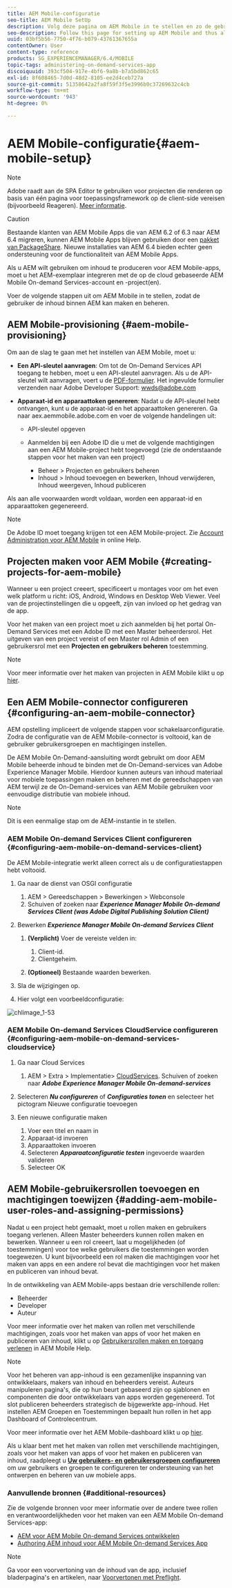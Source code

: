 ```yaml
---
title: AEM Mobile-configuratie
seo-title: AEM Mobile SetUp
description: Volg deze pagina om AEM Mobile in te stellen en zo de gebruiker de inhoud binnen AEM te maken en te beheren. Deze pagina biedt informatie over het integreren van de AEM instantie met de op cloud gebaseerde AEM Mobile On-demand Services-account en -project(en).
seo-description: Follow this page for setting up AEM Mobile and thus allowing the user to create and manage the content within AEM. This page provides information on integrating the AEM instance with the cloud-based AEM Mobile On-Demand Services account and project(s).
uuid: 03bf5b56-7750-4f76-b079-43761367655a
contentOwner: User
content-type: reference
products: SG_EXPERIENCEMANAGER/6.4/MOBILE
topic-tags: administering-on-demand-services-app
discoiquuid: 393cf504-917e-4bf6-9a8b-b7a5bd862c65
exl-id: 8f608465-7d0d-48d2-8105-ee2d4ceb727a
source-git-commit: 51358642a2fa8f59f3f5e3996b0c37269632c4cb
workflow-type: tm+mt
source-wordcount: '943'
ht-degree: 0%

---
```


# AEM Mobile-configuratie{#aem-mobile-setup}

>[!NOTE]
>
>Adobe raadt aan de SPA Editor te gebruiken voor projecten die renderen op basis van één pagina voor toepassingsframework op de client-side vereisen (bijvoorbeeld Reageren). [Meer informatie](/help/sites-developing/spa-overview.md).

>[!CAUTION]
>
>Bestaande klanten van AEM Mobile Apps die van AEM 6.2 of 6.3 naar AEM 6.4 migreren, kunnen AEM Mobile Apps blijven gebruiken door een [pakket van PackageShare](https://www.adobeaemcloud.com/content/marketplace/marketplaceProxy.html?packagePath=/content/companies/public/adobe/packages/cq640/compatpack/aem-mobile-package). Nieuwe installaties van AEM 6.4 bieden echter geen ondersteuning voor de functionaliteit van AEM Mobile Apps.

Als u AEM wilt gebruiken om inhoud te produceren voor AEM Mobile-apps, moet u het AEM-exemplaar integreren met de op de cloud gebaseerde AEM Mobile On-demand Services-account en -project(en).

Voer de volgende stappen uit om AEM Mobile in te stellen, zodat de gebruiker de inhoud binnen AEM kan maken en beheren.

## AEM Mobile-provisioning {#aem-mobile-provisioning}

Om aan de slag te gaan met het instellen van AEM Mobile, moet u:

* **Een API-sleutel aanvragen**: Om tot de On-Demand Services API toegang te hebben, moet u een API-sleutel aanvragen. Als u de API-sleutel wilt aanvragen, voert u de [PDF-formulier](https://helpx.adobe.com/digital-publishing-solution/help/integrating-dps.html). Het ingevulde formulier verzenden naar Adobe Developer Support: [wwds@adobe.com](mailto:wwds@adobe.com)

* **Apparaat-id en apparaattoken genereren**: Nadat u de API-sleutel hebt ontvangen, kunt u de apparaat-id en het apparaattoken genereren. Ga naar aex.aemmobile.adobe.com en voer de volgende handelingen uit:

   * API-sleutel opgeven
   * Aanmelden bij een Adobe ID die u met de volgende machtigingen aan een AEM Mobile-project hebt toegevoegd (zie de onderstaande stappen voor het maken van een project)

      * Beheer > Projecten en gebruikers beheren
      * Inhoud > Inhoud toevoegen en bewerken, Inhoud verwijderen, Inhoud weergeven, Inhoud publiceren

Als aan alle voorwaarden wordt voldaan, worden een apparaat-id en apparaattoken gegenereerd.

>[!NOTE]
>
>De Adobe ID moet toegang krijgen tot een AEM Mobile-project. Zie [Account Administration voor AEM Mobile](https://helpx.adobe.com/digital-publishing-solution/help/account-admin-dps.html) in online Help.

## Projecten maken voor AEM Mobile {#creating-projects-for-aem-mobile}

Wanneer u een project creeert, specificeert u montages voor om het even welk platform u richt: iOS, Android, Windows en Desktop Web Viewer. Veel van de projectinstellingen die u opgeeft, zijn van invloed op het gedrag van de app.

Voor het maken van een project moet u zich aanmelden bij het portal On-Demand Services met een Adobe ID met een Master beheerdersrol. Het uitgeven van een project vereist of een Master rol Admin of een gebruikersrol met een **Projecten en gebruikers beheren** toestemming.

>[!NOTE]
>
>Voor meer informatie over het maken van projecten in AEM Mobile klikt u op [hier](https://helpx.adobe.com/digital-publishing-solution/help/creating-projects.html).

## Een AEM Mobile-connector configureren {#configuring-an-aem-mobile-connector}

AEM opstelling impliceert de volgende stappen voor schakelaarconfiguratie. Zodra de configuratie van de AEM Mobile-connector is voltooid, kan de gebruiker gebruikersgroepen en machtigingen instellen.

De AEM Mobile On-Demand-aansluiting wordt gebruikt om door AEM Mobile beheerde inhoud te binden met de On-Demand-services van Adobe Experience Manager Mobile. Hierdoor kunnen auteurs van inhoud materiaal voor mobiele toepassingen maken en beheren met de gereedschappen van AEM terwijl ze de On-Demand-services van AEM Mobile gebruiken voor eenvoudige distributie van mobiele inhoud.

>[!NOTE]
>
>Dit is een eenmalige stap om de AEM-instantie in te stellen.

### AEM Mobile On-demand Services Client configureren {#configuring-aem-mobile-on-demand-services-client}

De AEM Mobile-integratie werkt alleen correct als u de configuratiestappen hebt voltooid.

1. Ga naar de dienst van OSGI configuratie

   1. AEM > Gereedschappen > Bewerkingen > Webconsole
   1. Schuiven of zoeken naar ***Experience Manager Mobile On-demand Services Client (was Adobe Digital Publishing Solution Client)***

1. Bewerken ***Experience Manager Mobile On-demand Services Client***

   1. **(Verplicht)** Voer de vereiste velden in:

      1. Client-id.
      1. Clientgeheim.
   1. **(Optioneel)** Bestaande waarden bewerken.


1. Sla de wijzigingen op.
1. Hier volgt een voorbeeldconfiguratie:

![chlimage_1-53](assets/chlimage_1-53.png)

### AEM Mobile On-demand Services CloudService configureren {#configuring-aem-mobile-on-demand-services-cloudservice}

1. Ga naar Cloud Services

   1. AEM > Extra > Implementatie> [CloudServices](http://localhost:4502/libs/cq/core/content/tools/cloudservices.html). Schuiven of zoeken naar ***Adobe Experience Manager Mobile On-demand-services***

1. Selecteren ***Nu configureren*** of ***Configuraties tonen*** en selecteer het pictogram Nieuwe configuratie toevoegen

1. Een nieuwe configuratie maken

   1. Voer een titel en naam in
   1. Apparaat-id invoeren
   1. Apparaattoken invoeren
   1. Selecteren ***Apparaatconfiguratie testen*** ingevoerde waarden valideren
   1. Selecteer OK

## AEM Mobile-gebruikersrollen toevoegen en machtigingen toewijzen {#adding-aem-mobile-user-roles-and-assigning-permissions}

Nadat u een project hebt gemaakt, moet u rollen maken en gebruikers toegang verlenen. Alleen Master beheerders kunnen rollen maken en bewerken. Wanneer u een rol creeert, laat u mogelijkheden (of toestemmingen) voor toe welke gebruikers die toestemmingen worden toegewezen. U kunt bijvoorbeeld een rol maken die machtigingen voor het maken van apps en een andere rol bevat die machtigingen voor het maken en publiceren van inhoud bevat.

In de ontwikkeling van AEM Mobile-apps bestaan drie verschillende rollen:

* Beheerder
* Developer
* Auteur

Voor meer informatie over het maken van rollen met verschillende machtigingen, zoals voor het maken van apps of voor het maken en publiceren van inhoud, klikt u op [Gebruikersrollen maken en toegang verlenen](https://helpx.adobe.com/digital-publishing-solution/help/account-admin-dps.html) in AEM Mobile Help.

>[!NOTE]
>
>Voor het beheren van app-inhoud is een gezamenlijke inspanning van ontwikkelaars, makers van inhoud en beheerders vereist. Auteurs manipuleren pagina&#39;s, die op hun beurt gebaseerd zijn op sjablonen en componenten die door ontwikkelaars van apps worden gegenereerd. Tot slot publiceren beheerders strategisch de bijgewerkte app-inhoud. Het instellen AEM Groepen en Toestemmingen bepaalt hun rollen in het app Dashboard of Controlecentrum.
>
>Voor meer informatie over het AEM Mobile-dashboard klikt u op [hier](/help/mobile/mobile-apps-ondemand-application-dashboard.md).

Als u klaar bent met het maken van rollen met verschillende machtigingen, zoals voor het maken van apps of voor het maken en publiceren van inhoud, raadpleegt u [**Uw gebruikers- en gebruikersgroepen configureren**](/help/mobile/aem-mobile-configure-users.md) om uw gebruikers en groepen te configureren ter ondersteuning van het ontwerpen en beheren van uw mobiele apps.

### Aanvullende bronnen {#additional-resources}

Zie de volgende bronnen voor meer informatie over de andere twee rollen en verantwoordelijkheden voor het maken van een AEM Mobile On-demand Services-app:

* [AEM voor AEM Mobile On-demand Services ontwikkelen](/help/mobile/aem-mobile-on-demand.md)
* [Authoring AEM inhoud voor AEM Mobile On-demand Services App](/help/mobile/mobile-apps-ondemand.md)

>[!NOTE]
>
>Ga voor een voorvertoning van de inhoud van de app, inclusief bladerpagina&#39;s en artikelen, naar [Voorvertonen met Preflight](/help/mobile/aem-mobile-manage-ondemand-services.md).
